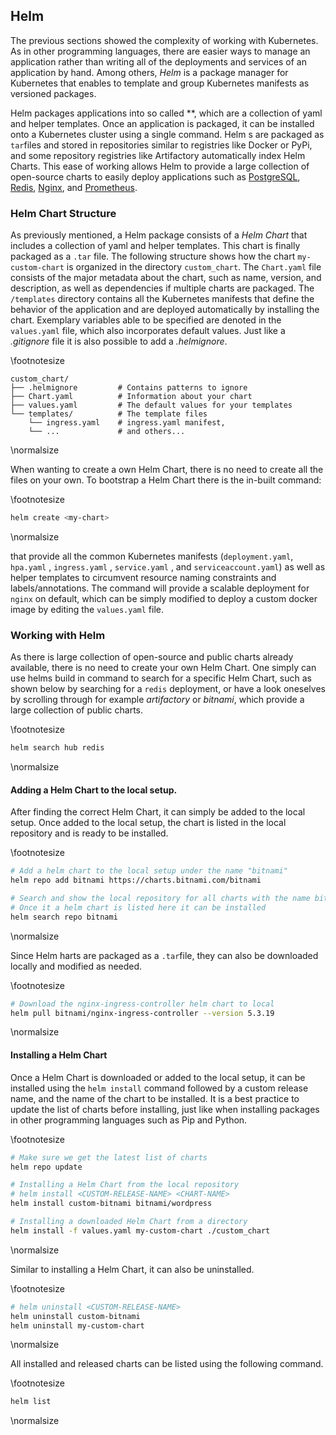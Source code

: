 ## Helm

 The previous sections showed the complexity of working with Kubernetes. As in other programming languages, there are easier ways to manage an application rather than writing all of the deployments and services of an application by hand. 
 Among others, *Helm* is a package manager for Kubernetes that enables to template and group Kubernetes manifests as versioned packages. 
  
 Helm packages applications into so called **, which are a collection of yaml and helper templates. Once an application is packaged, it can be installed onto a Kubernetes cluster using a single command. 
 Helm s are packaged as `tar`files and stored in repositories similar to registries like Docker or PyPi, and some repository registries like Artifactory automatically index Helm Charts. This ease of working allows Helm  to provide a large collection of open-source charts to easily deploy applications such as [PostgreSQL](https://github.com/bitnami/charts/tree/master/bitnami/postgresql), [Redis](https://github.com/bitnami/charts/tree/master/bitnami/redis), [Nginx](https://github.com/kubernetes/ingress-nginx), and [Prometheus](https://github.com/prometheus-community/helm-charts). 

### Helm Chart Structure

As previously mentioned, a Helm package consists of a *Helm Chart* that includes a collection of yaml and helper templates. This chart is finally packaged as a `.tar` file. The following structure shows how the chart `my-custom-chart` is organized in the directory `custom_chart`. The `Chart.yaml` file consists of the major metadata about the chart, such as name, version, and description, as well as dependencies if multiple charts are packaged. The `/templates` directory contains all the Kubernetes manifests that define the behavior of the application and are deployed automatically by installing the chart. Exemplary variables able to be specified are denoted in the `values.yaml` file, which also incorporates default values. Just like a *.gitignore* file it is also possible to add a *.helmignore*. 

\footnotesize
```
custom_chart/
├── .helmignore         # Contains patterns to ignore 
├── Chart.yaml          # Information about your chart
├── values.yaml         # The default values for your templates
└── templates/          # The template files
    └── ingress.yaml    # ingress.yaml manifest, 
    └── ...             # and others...
```
\normalsize

When wanting to create a own Helm Chart, there is no need to create all the files on your own. To bootstrap a Helm Chart there is the in-built command:

\footnotesize
```bash
helm create <my-chart>
```
\normalsize

that provide all the common Kubernetes manifests (`deployment.yaml`, `hpa.yaml` , `ingress.yaml` , `service.yaml` , and `serviceaccount.yaml`) as well as helper templates to circumvent resource naming constraints and labels/annotations. The command will provide a scalable deployment for `nginx` on default, which can be simply modified to deploy a custom docker image by editing the `values.yaml` file.

### Working with Helm

As there is large collection of open-source and public charts already available, there is no need to create your own Helm Chart. One simply can use helms build in command to search for a specific Helm Chart, such as shown below by searching for a `redis` deployment, or have a look oneselves by scrolling through for example *artifactory* or *bitnami*, which provide a large collection of public charts.

\footnotesize
```bash
helm search hub redis
```
\normalsize

#### Adding a Helm Chart to the local setup.

After finding the correct Helm Chart, it can simply be added to the local setup. Once added to the local setup, the chart is listed in the local repository and is ready to be installed. 

\footnotesize
```bash
# Add a helm chart to the local setup under the name "bitnami"
helm repo add bitnami https://charts.bitnami.com/bitnami

# Search and show the local repository for all charts with the name bitnami
# Once it a helm chart is listed here it can be installed
helm search repo bitnami
```
\normalsize

Since Helm harts are packaged as a `.tar`file, they can also be downloaded locally and modified as needed.

\footnotesize
```bash
# Download the nginx-ingress-controller helm chart to local
helm pull bitnami/nginx-ingress-controller --version 5.3.19
```
\normalsize

#### Installing a Helm Chart

Once a Helm Chart is downloaded or added to the local setup, it can be installed using the `helm install` command followed by a custom release name, and the name of the chart to be installed. It is a best practice to update the list of charts before installing, just like when installing packages in other programming languages such as Pip and Python.

\footnotesize
```bash
# Make sure we get the latest list of charts
helm repo update

# Installing a Helm Chart from the local repository
# helm install <CUSTOM-RELEASE-NAME> <CHART-NAME>
helm install custom-bitnami bitnami/wordpress

# Installing a downloaded Helm Chart from a directory
helm install -f values.yaml my-custom-chart ./custom_chart
```
\normalsize

Similar to installing a Helm Chart, it can also be uninstalled.

\footnotesize
```bash
# helm uninstall <CUSTOM-RELEASE-NAME>
helm uninstall custom-bitnami
helm uninstall my-custom-chart
```
\normalsize

All installed and released charts can be listed using the following command. 

\footnotesize
```bash
helm list
```
\normalsize
